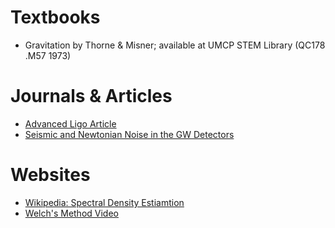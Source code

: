 # Textbooks

- Gravitation by Thorne & Misner; available at UMCP STEM Library (QC178 .M57 1973)

# Journals & Articles

- [Advanced Ligo Article](https://dcc.ligo.org/public/0115/P1400177/006/AdvLIGO_CQG_v6.pdf)
- [Seismic and Newtonian Noise in the GW Detectors](https://www.mdpi.com/2075-4434/10/1/20)

# Websites

- [Wikipedia: Spectral Density Estiamtion](https://en.wikipedia.org/wiki/Spectral_density_estimation)
- [Welch's Method Video](https://www.youtube.com/watch?v=YK1F0-3VvQI)